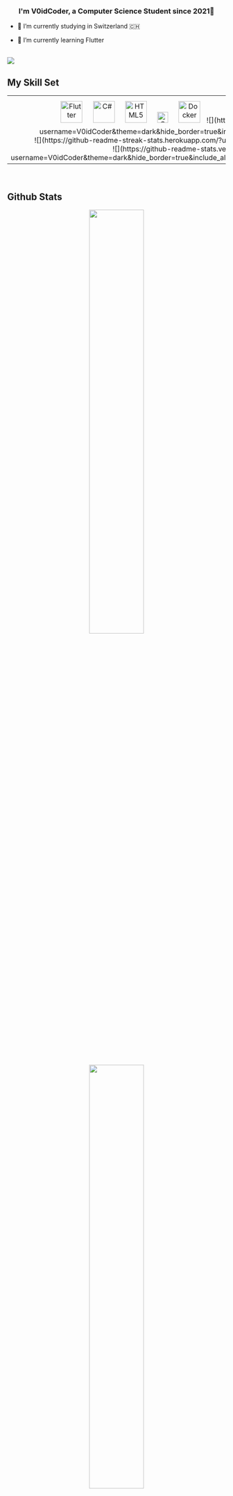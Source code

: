<!--
### Hello World, I'm V0idCoder 👋
-->

<!--
**V0idCoder/V0idCoder** is a ✨ _special_ ✨ repository because its `README.md` (this file) appears on your GitHub profile.

Here are some ideas to get you started:

- 🔭 I’m currently working on ...
- 🌱 I’m currently learning ...
- 👯 I’m looking to collaborate on ...
- 🤔 I’m looking for help with ...
- 💬 Ask me about ...
- 📫 How to reach me: ...
- 😄 Pronouns: ...
- ⚡ Fun fact: ...
-->


### <div align="center">I'm V0idCoder, a Computer Science Student since 2021🚀</div>  
  
- 🔭 I’m currently studying in Switzerland 🇨🇭  

- 🌱 I’m currently learning Flutter  
  
<br/>   

<img src="![Anurag's GitHub stats](https://github-readme-stats.vercel.app/api?username=v0idcoder&theme=dark&show_icons=true)">

<br/>

## My Skill Set  
<table align="center"><tr><td valign="top" width="50%">

<div align="center">  
<a href="https://flutter.dev/" target="_blank"><img style="margin: 10px" src="https://profilinator.rishav.dev/skills-assets/flutterio-icon.svg" alt="Flutter" height="50" /></a>  
<a href="https://docs.microsoft.com/en-us/dotnet/csharp/" target="_blank"><img style="margin: 10px" src="https://profilinator.rishav.dev/skills-assets/csharp-original.svg" alt="C#" height="50" /></a>  
<a href="https://en.wikipedia.org/wiki/HTML5" target="_blank"><img style="margin: 10px" src="https://profilinator.rishav.dev/skills-assets/html5-original-wordmark.svg" alt="HTML5" height="50" /></a>  
<a href="https://www.w3schools.com/css/" target="_blank"><img style="margin: 10px" src="https://profilinator.rishav.dev/skills-assets/css3-original-wordmark.svg" alt="CSS3" height="25" /></a>  
<a href="https://www.docker.com/" target="_blank"><img style="margin: 10px" src="https://profilinator.rishav.dev/skills-assets/docker-original-wordmark.svg" alt="Docker" height="50" /></a>
![](https://github-readme-stats.vercel.app/api?username=V0idCoder&theme=dark&hide_border=true&include_all_commits=false&count_private=false)<br/>
![](https://github-readme-streak-stats.herokuapp.com/?user=V0idCoder&theme=dark&hide_border=true)<br/>
![](https://github-readme-stats.vercel.app/api/top-langs/?username=V0idCoder&theme=dark&hide_border=true&include_all_commits=false&count_private=false&layout=compact)
</div>
</td></tr></table>  

<br/>  

## Github Stats  
<div align="center"><img src="https://github-readme-stats.vercel.app/api?username=v0idcoder&theme=dark&show_icons=true&count_private=true&hide_border=true" align="center" style="width: 50%" /></div>

<br/>

<div align="center"><img src="https://github-readme-stats.vercel.app/api/top-langs/?username=v0idcoder&theme=dark&hide_border=true&layout=compact" align="center" style="width: 50%" /></div>

<br/>

<div align="center"><img src="https://github-readme-streak-stats.herokuapp.com?user=V0idCoder&theme=dark&hide_border=true" align="center" style="width: 50%"/></div>

<br/>

## Connect with me
<div align="center">
<a href="https://twitter.com/V0idCoder" target="_blank">
<img src=https://img.shields.io/badge/twitter-%2300acee.svg?&style=for-the-badge&logo=twitter&logoColor=white alt=twitter style="margin-bottom: 5px;" />
</a>  
</div>  
<br/> 
